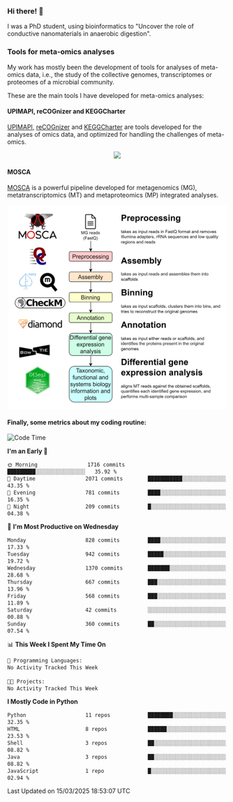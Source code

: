 ### Hi there! 👋

I was a PhD student, using bioinformatics to "Uncover the role of conductive nanomaterials in anaerobic digestion".

### Tools for meta-omics analyses

My work has mostly been the development of tools for analyses of meta-omics data, i.e., the study of the collective genomes, transcriptomes or proteomes of a microbial community.

These are the main tools I have developed for meta-omics analyses:

#### UPIMAPI, reCOGnizer and KEGGCharter

[UPIMAPI](https://github.com/iquasere/UPIMAPI), [reCOGnizer](https://github.com/iquasere/reCOGnizer) and [KEGGCharter](https://github.com/iquasere/KEGGCharter) are tools developed for the analyses of omics data, and optimized for handling the challenges of meta-omics.

<p align="center">
    <img src="assets/annotation_paper.png">
</p>

#### MOSCA

[MOSCA](https://github.com/iquasere/MOSCA) is a powerful pipeline developed for metagenomics (MG), metatranscriptomics (MT) and metaproteomics (MP) integrated analyses.

<p align="center">
    <img src="assets/mosca_workflow.png" align="center" width="700">
</p>


#### Finally, some metrics about my coding routine:

<!--START_SECTION:waka-->
![Code Time](http://img.shields.io/badge/Code%20Time-910%20hrs%2057%20mins-blue)

**I'm an Early 🐤** 

```text
🌞 Morning                1716 commits        █████████░░░░░░░░░░░░░░░░   35.92 % 
🌆 Daytime                2071 commits        ███████████░░░░░░░░░░░░░░   43.35 % 
🌃 Evening                781 commits         ████░░░░░░░░░░░░░░░░░░░░░   16.35 % 
🌙 Night                  209 commits         █░░░░░░░░░░░░░░░░░░░░░░░░   04.38 % 
```
📅 **I'm Most Productive on Wednesday** 

```text
Monday                   828 commits         ████░░░░░░░░░░░░░░░░░░░░░   17.33 % 
Tuesday                  942 commits         █████░░░░░░░░░░░░░░░░░░░░   19.72 % 
Wednesday                1370 commits        ███████░░░░░░░░░░░░░░░░░░   28.68 % 
Thursday                 667 commits         ███░░░░░░░░░░░░░░░░░░░░░░   13.96 % 
Friday                   568 commits         ███░░░░░░░░░░░░░░░░░░░░░░   11.89 % 
Saturday                 42 commits          ░░░░░░░░░░░░░░░░░░░░░░░░░   00.88 % 
Sunday                   360 commits         ██░░░░░░░░░░░░░░░░░░░░░░░   07.54 % 
```


📊 **This Week I Spent My Time On** 

```text
💬 Programming Languages: 
No Activity Tracked This Week

🐱‍💻 Projects: 
No Activity Tracked This Week
```

**I Mostly Code in Python** 

```text
Python                   11 repos            ████████░░░░░░░░░░░░░░░░░   32.35 % 
HTML                     8 repos             ██████░░░░░░░░░░░░░░░░░░░   23.53 % 
Shell                    3 repos             ██░░░░░░░░░░░░░░░░░░░░░░░   08.82 % 
Java                     3 repos             ██░░░░░░░░░░░░░░░░░░░░░░░   08.82 % 
JavaScript               1 repo              █░░░░░░░░░░░░░░░░░░░░░░░░   02.94 % 
```




 Last Updated on 15/03/2025 18:53:07 UTC
<!--END_SECTION:waka-->

